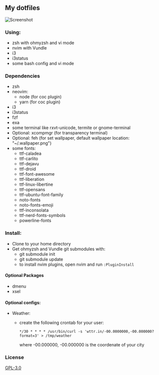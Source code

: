 ## My dotfiles

![Screenshot](https://i.imgur.com/SAIP9KK.png)

### Using:
 * zsh with ohmyzsh and vi mode
 * nvim with Vundle
 * i3
 * i3status
 * some bash config and vi mode

### Dependencies
 * zsh
 * neovim:
    - node (for coc plugin)
    - yarn (for coc plugin)
 * i3
 * i3status
 * fzf
 * exa
 * some terminal like rxvt-unicode, termite or gnome-terminal
 * Optional: xcompmgr (for transparency terminal)
 * Optional: feh (for set wallpaper, default wallpaper location: "~/.wallpaper.png")
 * some fonts:
    - ttf-caladea
    - ttf-carlito
    - ttf-dejavu
    - ttf-droid
    - ttf-font-awesome
    - ttf-liberation
    - ttf-linux-libertine
    - ttf-opensans
    - ttf-ubuntu-font-family
    - noto-fonts
    - noto-fonts-emoji
    - ttf-inconsolata
    - ttf-nerd-fonts-symbols
    - powerline-fonts

### Install:
 * Clone to your home directory
 * Get ohmyzsh and Vundle git submodules with:
    - git submodule init
    - git submodule update
    - to install nvim plugins, open nvim and run `:PluginInstall`

#### Optional Packages
 * dmenu
 * xsel

#### Optional configs:
 * Weather:
    - create the following crontab for your user:

        ```crontab
        */30 * * * * /usr/bin/curl -s 'wttr.in/-00.0000000,-00.000000?format=3' > /tmp/weather
        ```
        where -00.000000, -00.000000 is the coordenate of your city

### License
[GPL-3.0](LICENSE)
